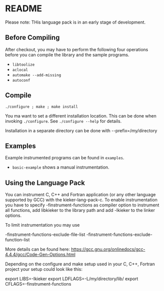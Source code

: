 # README

Please note: THis language pack is in an early stage of development.

## Before Compiling

After checkout, you may have to perform the following four operations before you
can compile the library and the sample programs.

- `libtoolize`
- `aclocal`
- `automake --add-missing`
- `autoconf`

## Compile

`./configure ; make ; make install`

You ma want to set a different installation location. This can be done when
invoking `./configure`. See `./configure --help` for details.

Installation in a separate directory can be done with --prefix=/my/directory

## Examples

Example instrumented programs can be found in `examples`.

- `basic-example` shows a manual instrumentation.

## Using the Language Pack

You can instrument C, C++ and Fortran application (or any other language
supported by GCC) with the kieker-lang-pack-c. To enable instrumentation you
have to specify -finstrument-functions as compiler option to instrument all
functions, add libkieker to the library path and add -lkieker to the linker
options.

To limit instrumentation you may use 

-finstrument-functions-exclude-file-list
-finstrument-functions-exclude-function-list

More details can be found here: 
https://gcc.gnu.org/onlinedocs/gcc-4.4.4/gcc/Code-Gen-Options.html

Depending on the configure and make setup used in your C, C++, Fortran project
your setup could look like this:

export LIBS=-lkieker
export LDFLAGS=-L/my/directory/lib/
export CFLAGS=-finstrument-functions


